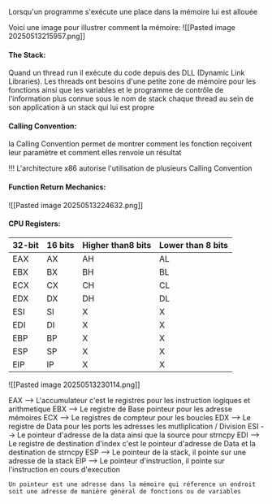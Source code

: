 Lorsqu'un programme s'exécute une place dans la mémoire lui est allouée 

Voici une image pour illustrer comment la mémoire:
![[Pasted image 20250513215957.png]]

#### The Stack:
Quand un thread run il exécute du code depuis des DLL (Dynamic Link Libraries). Les threads ont besoins d'une petite zone de mémoire pour les fonctions ainsi que les variables et le programme de contrôle de l'information plus connue sous le nom de stack chaque thread au sein de son application à un stack qui lui est propre 

#### Calling Convention:
la Calling Convention permet de montrer comment les fonction reçoivent leur paramètre et comment elles renvoie un résultat

!!! L'architecture x86 autorise l'utilisation de plusieurs Calling Convention 


#### Function Return Mechanics:
![[Pasted image 20250513224632.png]]


#### CPU Registers:

| 32-bit | 16 bits | Higher than8 bits | Lower than 8 bits |
| ------ | ------- | ----------------- | ----------------- |
| EAX    | AX      | AH                | AL                |
| EBX    | BX      | BH                | BL                |
| ECX    | CX      | CH                | CL                |
| EDX    | DX      | DH                | DL                |
| ESI    | SI      | X                 | X                 |
| EDI    | DI      | X                 | X                 |
| EBP    | BP      | X                 | X                 |
| ESP    | SP      | X                 | X                 |
| EIP    | IP      | X                 | X                 |

![[Pasted image 20250513230114.png]]

EAX --> L'accumulateur c'est le registres pour les instruction logiques et arithmetique
EBX --> Le registre de Base pointeur pour les adresse mémoires 
ECX --> Le registres de compteur pour les boucles
EDX --> Le registre de Data pour les ports les adresses les mutliplication / Division
ESI --> Le pointeur d'adresse de la data ainsi que la source pour strncpy
EDI --> Le registre de destination d'index c'est le pointeur d'adresse de Data et la destination de strncpy
ESP --> Le pointeur de la stack, il pointe sur une adresse de la stack 
EIP --> Le pointeur d'instruction, il pointe sur l'instruction en cours d'execution


	Un pointeur est une adresse dans la mémoire qui réference un endroit soit une adresse de manière général de fonctions ou de variables

